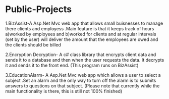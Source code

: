 # Public-Projects
1.BizAssist-A  Asp.Net Mvc web app that allows small buisnesses to manage there clients and employess
.Main feature is that it keeps track of hours a)worked by employees and b)worked for clients and
at regular intervals (set by the user) will deliver the amount that the employees are owed and the clients should be billed  

2.Encryption Decryption- A c# class library that encrypts client data and sends it to a database and then when the user requests  the data.
It decrypts it and sends it to the front end. (This program runs on BizAssist)  

3.EducationAlarm- A Asp.Net Mvc web app which allows a user to select a subject .Set an alarm and the only way to turn off the alarm is to submits answers
to questions on that subject. (Please note that currently while the main functionality is there, this is still not 100% finished)
